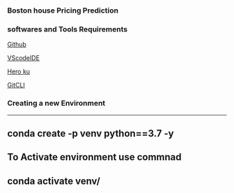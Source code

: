 ### Boston house Pricing Prediction

### softwares and Tools Requirements



[Github](https://github.com/sandhyareddy451/bostonhousepricing)

[VScodeIDE](https://code.visualstudio.com/)

[Hero ku](https://heroku.com)

[GitCLI](https://git-scm.com/book/en/v2/Getting-Started_The_Command-Line)



### Creating a new Environment

----------
conda create -p venv python==3.7 -y
----------

To Activate environment use commnad
----
conda activate venv/
------